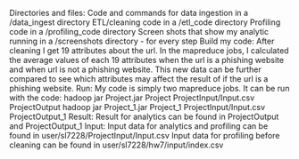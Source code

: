 Directories and files:
Code and commands for data ingestion in a /data_ingest directory
ETL/cleaning code in a /etl_code directory
Profiling code in a /profiling_code directory
Screen shots that show my analytic running in a /screenshots directory - for every step
Build my code:
After cleaning I get 19 attributes about the url. In the mapreduce jobs, I calculated the average
values of each 19 attributes when the url is a phishing website and when url is not a phishing
website. This new data can be further compared to see which attributes may affect the result of
if the url is a phishing website.
Run:
My code is simply two mapreduce jobs.
It can be run with the code:
hadoop jar Project.jar Project ProjectInput/Input.csv ProjectOutput
hadoop jar Project_1.jar Project_1 ProjectInput/Input.csv ProjectOutput_1
Result:
Result for analytics can be found in ProjectOutput and ProjectOutput_1
Input:
Input data for analytics and profiling can be found in user/sl7228/ProjectInput/Input.csv
Input data for profiling before cleaning can be found in user/sl7228/hw7/input/index.csv
